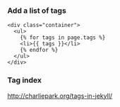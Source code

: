 ### Add a list of tags
```
<div class="container">
  <ul>
    {% for tags in page.tags %}
    <li>{{ tags }}</li>
    {% endfor %}
  </ul>
</div>
```

### Tag index
http://charliepark.org/tags-in-jekyll/

